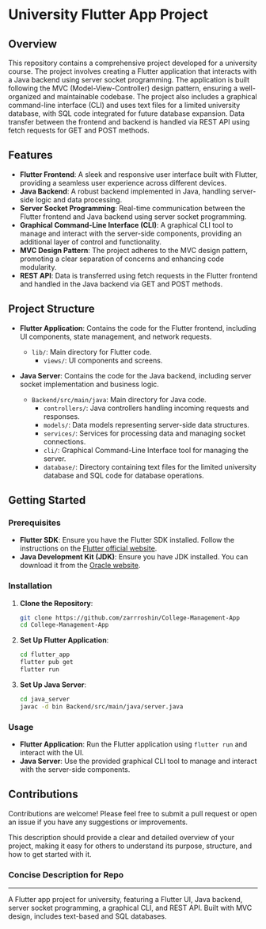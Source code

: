 # University Flutter App Project

## Overview

This repository contains a comprehensive project developed for a university course. The project involves creating a Flutter application that interacts with a Java backend using server socket programming. The application is built following the MVC (Model-View-Controller) design pattern, ensuring a well-organized and maintainable codebase. The project also includes a graphical command-line interface (CLI) and uses text files for a limited university database, with SQL code integrated for future database expansion. Data transfer between the frontend and backend is handled via REST API using fetch requests for GET and POST methods.

## Features

- **Flutter Frontend**: A sleek and responsive user interface built with Flutter, providing a seamless user experience across different devices.
- **Java Backend**: A robust backend implemented in Java, handling server-side logic and data processing.
- **Server Socket Programming**: Real-time communication between the Flutter frontend and Java backend using server socket programming.
- **Graphical Command-Line Interface (CLI)**: A graphical CLI tool to manage and interact with the server-side components, providing an additional layer of control and functionality.
- **MVC Design Pattern**: The project adheres to the MVC design pattern, promoting a clear separation of concerns and enhancing code modularity.
- **REST API**: Data is transferred using fetch requests in the Flutter frontend and handled in the Java backend via GET and POST methods.

## Project Structure

- **Flutter Application**: Contains the code for the Flutter frontend, including UI components, state management, and network requests.
  - `lib/`: Main directory for Flutter code.
    - `views/`: UI components and screens.

- **Java Server**: Contains the code for the Java backend, including server socket implementation and business logic.
  - `Backend/src/main/java`: Main directory for Java code.
    - `controllers/`: Java controllers handling incoming requests and responses.
    - `models/`: Data models representing server-side data structures.
    - `services/`: Services for processing data and managing socket connections.
    - `cli/`: Graphical Command-Line Interface tool for managing the server.
    - `database/`: Directory containing text files for the limited university database and SQL code for database operations.

## Getting Started

### Prerequisites

- **Flutter SDK**: Ensure you have the Flutter SDK installed. Follow the instructions on the [Flutter official website](https://flutter.dev/docs/get-started/install).
- **Java Development Kit (JDK)**: Ensure you have JDK installed. You can download it from the [Oracle website](https://www.oracle.com/java/technologies/javase-downloads.html).

### Installation

1. **Clone the Repository**:
   ```sh
   git clone https://github.com/zarrroshin/College-Management-App
   cd College-Management-App
   ```

2. **Set Up Flutter Application**:
   ```sh
   cd flutter_app
   flutter pub get
   flutter run
   ```

3. **Set Up Java Server**:
   ```sh
   cd java_server
   javac -d bin Backend/src/main/java/server.java
   ```

### Usage

- **Flutter Application**: Run the Flutter application using `flutter run` and interact with the UI.
- **Java Server**: Use the provided graphical CLI tool to manage and interact with the server-side components.

## Contributions

Contributions are welcome! Please feel free to submit a pull request or open an issue if you have any suggestions or improvements.


This description should provide a clear and detailed overview of your project, making it easy for others to understand its purpose, structure, and how to get started with it.

### Concise Description for Repo

---

A Flutter app project for university, featuring a Flutter UI, Java backend, server socket programming, a graphical CLI, and REST API. Built with MVC design, includes text-based and SQL databases.
